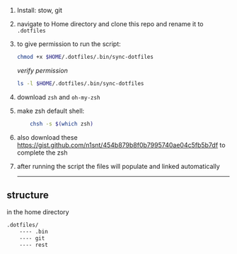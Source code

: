 1. Install: stow, git
2. navigate to Home directory and clone this repo and rename it to `.dotfiles` 
3. to give permission to run the script: 
    
    ```bash
    chmod +x $HOME/.dotfiles/.bin/sync-dotfiles
    ```
    *verify permission*
    
    ```bash
    ls -l $HOME/.dotfiles/.bin/sync-dotfiles
    ```
4. download `zsh` and `oh-my-zsh`
5. make zsh default shell:
    ``` bash
        chsh -s $(which zsh)
    ```
6. also download these https://gist.github.com/n1snt/454b879b8f0b7995740ae04c5fb5b7df to complete the zsh
7. after running the script the files will populate and linked automatically
    
    ---

## structure 

in the home directory 

```bash
.dotfiles/
    ---- .bin
    ---- git
    ---- rest
```

